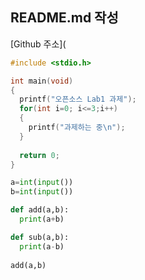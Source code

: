 ## README.md 작성
[Github 주소](
```c
#include <stdio.h>

int main(void)
{
  printf("오픈소스 Lab1 과제");
  for(int i=0; i<=3;i++)
  {
    printf("과제하는 중\n");
  }
  
  return 0;
}
```
```python
a=int(input())
b=int(input())

def add(a,b):
  print(a+b)

def sub(a,b):
  print(a-b)
  
add(a,b)
```
